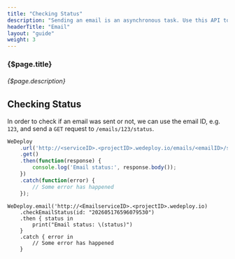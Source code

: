 ```yaml
---
title: "Checking Status"
description: "Sending an email is an asynchronous task. Use this API to know if an email was sent or not."
headerTitle: "Email"
layout: "guide"
weight: 3
---
```


### {$page.title}

###### {$page.description}

<article id="1">

## Checking Status

In order to check if an email was sent or not, we can use the email ID, e.g. `123`, and send a `GET` request to `/emails/123/status`.

```javascript
WeDeploy
	.url('http://<serviceID>.<projectID>.wedeploy.io/emails/<emailID>/status')
	.get()
	.then(function(response) {
		console.log('Email status:', response.body());
	})
	.catch(function(error) {
		// Some error has happened
	});
```

```text/x-swift
WeDeploy.email('http://<EmailserviceID>.<projectID>.wedeploy.io)
	.checkEmailStatus(id: "202605176596079530")
	.then { status in
  		print("Email status: \(status)")
	}
	.catch { error in
  		// Some error has happened
	}
```

</article>
